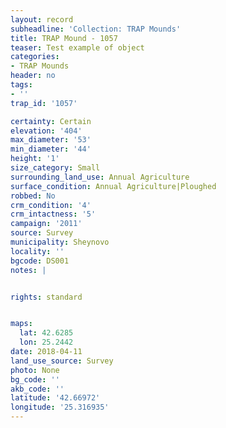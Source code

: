 ```yaml
---
layout: record
subheadline: 'Collection: TRAP Mounds'
title: TRAP Mound - 1057
teaser: Test example of object
categories:
- TRAP Mounds
header: no
tags:
- ''
trap_id: '1057'

certainty: Certain
elevation: '404'
max_diameter: '53'
min_diameter: '44'
height: '1'
size_category: Small
surrounding_land_use: Annual Agriculture
surface_condition: Annual Agriculture|Ploughed
robbed: No
crm_condition: '4'
crm_intactness: '5'
campaign: '2011'
source: Survey
municipality: Sheynovo
locality: ''
bgcode: DS001
notes: |


rights: standard


maps:
  lat: 42.6285
  lon: 25.2442
date: 2018-04-11
land_use_source: Survey
photo: None
bg_code: ''
akb_code: ''
latitude: '42.66972'
longitude: '25.316935'
---
```

